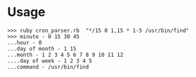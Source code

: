 Usage
============

    >>> ruby cron_parser.rb  "*/15 0 1,15 * 1-5 /usr/bin/find"
    >>> minute - 0 15 30 45
    ...hour - 0
    ...day of month - 1 15
    ...month - 1 2 3 4 5 6 7 8 9 10 11 12
    ....day of week - 1 2 3 4 5
    ...command - /usr/bin/find
